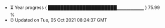 - ⏳ Year progress { ██████████████████████▁▁▁▁▁▁▁▁ } 75.99 %
- ⏰ Updated on Tue, 05 Oct 2021 08:24:37 GMT


